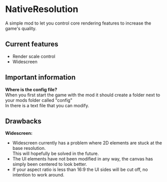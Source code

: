 # NativeResolution
A simple mod to let you control core rendering features to increase the game's quality.

## Current features
- Render scale control
- Widescreen

## Important information
<b>Where is the config file?</b><br>
When you first start the game with the mod it should create a folder next to your mods folder called "config"<br>
In there is a text file that you can modify.

## Drawbacks
<b>Widescreen:</b><br>
- Widescreen currently has a problem where 2D elements are stuck at the base resolution.<br>
This will hopefully be solved in the future.<br>
- The UI elements have not been modified in any way, the canvas has simply been centered to look better.
- If your aspect ratio is less than 16:9 the UI sides will be cut off, no intention to work around.
